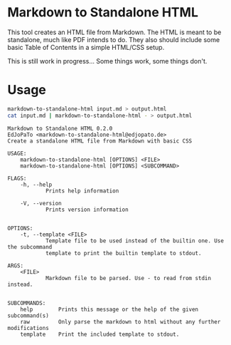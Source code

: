 # Markdown to Standalone HTML

This tool creates an HTML file from Markdown.
The HTML is meant to be standalone, much like PDF intends to do.
They also should include some basic Table of Contents in a simple HTML/CSS setup.

This is still work in progress…
Some things work, some things don't.

# Usage

```bash
markdown-to-standalone-html input.md > output.html
cat input.md | markdown-to-standalone-html - > output.html
```

```plaintext
Markdown to Standalone HTML 0.2.0
EdJoPaTo <markdown-to-standalone-html@edjopato.de>
Create a standalone HTML file from Markdown with basic CSS

USAGE:
    markdown-to-standalone-html [OPTIONS] <FILE>
    markdown-to-standalone-html [OPTIONS] <SUBCOMMAND>

FLAGS:
    -h, --help
            Prints help information

    -V, --version
            Prints version information


OPTIONS:
    -t, --template <FILE>
            Template file to be used instead of the builtin one. Use the subcommand
            template to print the builtin template to stdout.

ARGS:
    <FILE>
            Markdown file to be parsed. Use - to read from stdin instead.


SUBCOMMANDS:
    help        Prints this message or the help of the given subcommand(s)
    raw         Only parse the markdown to html without any further modifications
    template    Print the included template to stdout.
```
